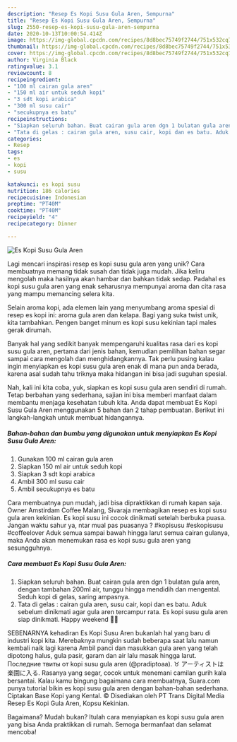 ```yaml
---
description: "Resep Es Kopi Susu Gula Aren, Sempurna"
title: "Resep Es Kopi Susu Gula Aren, Sempurna"
slug: 2550-resep-es-kopi-susu-gula-aren-sempurna
date: 2020-10-13T10:00:54.414Z
image: https://img-global.cpcdn.com/recipes/8d8bec75749f2744/751x532cq70/es-kopi-susu-gula-aren-foto-resep-utama.jpg
thumbnail: https://img-global.cpcdn.com/recipes/8d8bec75749f2744/751x532cq70/es-kopi-susu-gula-aren-foto-resep-utama.jpg
cover: https://img-global.cpcdn.com/recipes/8d8bec75749f2744/751x532cq70/es-kopi-susu-gula-aren-foto-resep-utama.jpg
author: Virginia Black
ratingvalue: 3.1
reviewcount: 8
recipeingredient:
- "100 ml cairan gula aren"
- "150 ml air untuk seduh kopi"
- "3 sdt kopi arabica"
- "300 ml susu cair"
- "secukupnya es batu"
recipeinstructions:
- "Siapkan seluruh bahan. Buat cairan gula aren dgn 1 bulatan gula aren, dengan tambahan 200ml air, tunggu hingga mendidih dan mengental. Seduh kopi di gelas, saring ampasnya."
- "Tata di gelas : cairan gula aren, susu cair, kopi dan es batu. Aduk sebelum dinikmati agar gula aren tercampur rata. Es kopi susu gula aren siap dinikmati. Happy weekend 💚🍀"
categories:
- Resep
tags:
- es
- kopi
- susu

katakunci: es kopi susu 
nutrition: 186 calories
recipecuisine: Indonesian
preptime: "PT40M"
cooktime: "PT40M"
recipeyield: "4"
recipecategory: Dinner

---
```



![Es Kopi Susu Gula Aren](https://img-global.cpcdn.com/recipes/8d8bec75749f2744/751x532cq70/es-kopi-susu-gula-aren-foto-resep-utama.jpg)

Lagi mencari inspirasi resep es kopi susu gula aren yang unik? Cara membuatnya memang tidak susah dan tidak juga mudah. Jika keliru mengolah maka hasilnya akan hambar dan bahkan tidak sedap. Padahal es kopi susu gula aren yang enak seharusnya mempunyai aroma dan cita rasa yang mampu memancing selera kita.

Selain aroma kopi, ada elemen lain yang menyumbang aroma spesial di resep es kopi ini: aroma gula aren dan kelapa. Bagi yang suka twist unik, kita tambahkan. Pengen banget minum es kopi susu kekinian tapi males gerak dirumah.

Banyak hal yang sedikit banyak mempengaruhi kualitas rasa dari es kopi susu gula aren, pertama dari jenis bahan, kemudian pemilihan bahan segar sampai cara mengolah dan menghidangkannya. Tak perlu pusing kalau ingin menyiapkan es kopi susu gula aren enak di mana pun anda berada, karena asal sudah tahu triknya maka hidangan ini bisa jadi suguhan spesial.


Nah, kali ini kita coba, yuk, siapkan es kopi susu gula aren sendiri di rumah. Tetap berbahan yang sederhana, sajian ini bisa memberi manfaat dalam membantu menjaga kesehatan tubuh kita. Anda dapat membuat Es Kopi Susu Gula Aren menggunakan 5 bahan dan 2 tahap pembuatan. Berikut ini langkah-langkah untuk membuat hidangannya.

<!--inarticleads1-->

##### Bahan-bahan dan bumbu yang digunakan untuk menyiapkan Es Kopi Susu Gula Aren:

1. Gunakan 100 ml cairan gula aren
1. Siapkan 150 ml air untuk seduh kopi
1. Siapkan 3 sdt kopi arabica
1. Ambil 300 ml susu cair
1. Ambil secukupnya es batu


Cara membuatnya pun mudah, jadi bisa dipraktikkan di rumah kapan saja. Owner Amstirdam Coffee Malang, Sivaraja membagikan resep es kopi susu gula aren kekinian. Es kopi susu ini cocok dinikmati setelah berbuka puasa. Jangan waktu sahur ya, ntar mual pas puasanya ? #kopisusu #eskopisusu #coffeelover Aduk semua sampai bawah hingga larut semua cairan gulanya, maka Anda akan menemukan rasa es kopi susu gula aren yang sesungguhnya. 

<!--inarticleads2-->

##### Cara membuat Es Kopi Susu Gula Aren:

1. Siapkan seluruh bahan. Buat cairan gula aren dgn 1 bulatan gula aren, dengan tambahan 200ml air, tunggu hingga mendidih dan mengental. Seduh kopi di gelas, saring ampasnya.
1. Tata di gelas : cairan gula aren, susu cair, kopi dan es batu. Aduk sebelum dinikmati agar gula aren tercampur rata. Es kopi susu gula aren siap dinikmati. Happy weekend 💚🍀


SEBENARNYA kehadiran Es Kopi Susu Aren bukanlah hal yang baru di industri kopi kita. Merebaknya mungkin sudah beberapa saat lalu namun kembali naik lagi karena Ambil panci dan masukkan gula aren yang telah dipotong halus, gula pasir, garam dan air lalu masak hingga larut. Последние твиты от kopi susu gula aren (@pradiptoaa). ♉ アーティストは楽園に入る. Rasanya yang segar, cocok untuk menemani camilan gurih kala bersantai. Kalau kamu bingung bagaimana cara membuatnya, Suara.com punya tutorial bikin es kopi susu gula aren dengan bahan-bahan sederhana. Ciptakan Base Kopi yang Kental. © Disediakan oleh PT Trans Digital Media Resep Es Kopi Gula Aren, Kopsu Kekinian. 

Bagaimana? Mudah bukan? Itulah cara menyiapkan es kopi susu gula aren yang bisa Anda praktikkan di rumah. Semoga bermanfaat dan selamat mencoba!
